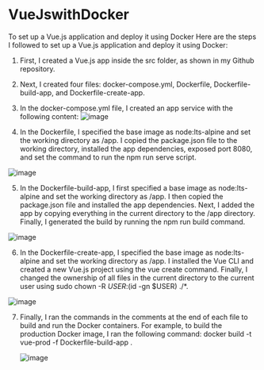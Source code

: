 # VueJswithDocker
To set up a Vue.js application and deploy it using Docker
Here are the steps I followed to set up a Vue.js application and deploy it using Docker:

1.	First, I created a Vue.js app inside the src folder, as shown in my Github repository.


2.	Next, I created four files: docker-compose.yml, Dockerfile, Dockerfile-build-app, and Dockerfile-create-app.



3.	In the docker-compose.yml file, I created an app service with the following content:
	![image](https://user-images.githubusercontent.com/99163931/228205987-a8f3a64a-f8a6-4762-8d63-f423f49f2dfb.png)



4.	In the Dockerfile, I specified the base image as node:lts-alpine and set the working directory as /app. I copied the package.json file to the working directory, installed the app dependencies, exposed port 8080, and set the command to run the npm run serve script.

![image](https://user-images.githubusercontent.com/99163931/228206095-5e925178-c9e6-4c01-b36e-e019d9fec910.png)


 

5.	In the Dockerfile-build-app, I first specified a base image as node:lts-alpine and set the working directory as /app. I then copied the package.json file and installed the app dependencies. Next, I added the app by copying everything in the current directory to the /app directory. Finally, I generated the build by running the npm run build command.

![image](https://user-images.githubusercontent.com/99163931/228206121-dec492f5-0d6a-4c9d-87ea-c52b1c4b647d.png)

 

6.	In the Dockerfile-create-app, I specified the base image as node:lts-alpine and set the working directory as /app. I installed the Vue CLI and created a new Vue.js project using the vue create command. Finally, I changed the ownership of all files in the current directory to the current user using sudo chown -R $USER:$(id -gn $USER) ./*.

![image](https://user-images.githubusercontent.com/99163931/228206141-77d86593-06ba-4071-a848-2aef84a1e2d0.png)

 

7.	Finally, I ran the commands in the comments at the end of each file to build and run the Docker containers. For example, to build the production Docker image, I ran the following command:
docker build -t vue-prod -f Dockerfile-build-app .

 
	![image](https://user-images.githubusercontent.com/99163931/228206170-46e9381c-28b3-4c81-a7b4-031077572375.png)



